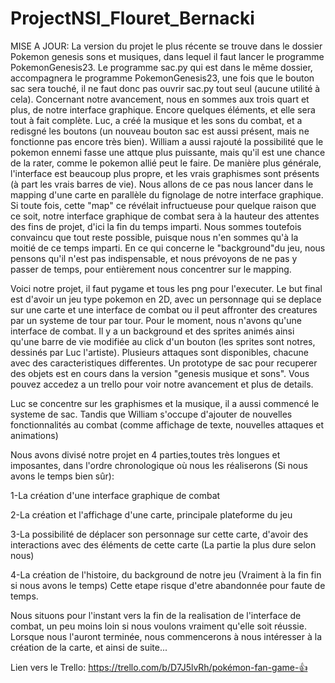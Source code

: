 # ProjectNSI_Flouret_Bernacki

MISE A JOUR: La version du projet le plus récente se trouve dans le dossier Pokemon genesis sons et musiques, dans lequel il faut lancer le programme PokemonGenesis23. Le programme sac.py qui est dans le même dossier, accompagnera le programme PokemonGenesis23, une fois que le bouton sac sera touché, il ne faut donc pas ouvrir sac.py tout seul (aucune utilité à cela). Concernant notre avancement, nous en sommes aux trois quart et plus, de notre interface graphique. Encore quelques éléments, et elle sera tout à fait complète. Luc, a créé la musique et les sons du combat, et a redisgné les boutons (un nouveau bouton sac est aussi présent, mais ne fonctionne pas encore très bien). William a aussi rajouté la possibilité que le pokemon ennemi fasse une attque plus puissante, mais qu'il est une chance de la rater, comme le pokemon allié peut le faire. De manière plus générale, l'interface est beaucoup plus propre, et les vrais graphismes sont présents (à part les vrais barres de vie). Nous allons de ce pas nous lancer dans le mapping d'une carte en parallèle du fignolage de notre interface graphique. Si toute fois, cette "map" ce révélait infructueuse pour quelque raison que ce soit, notre interface graphique de combat sera à la hauteur des attentes des fins de projet, d'ici la fin du temps imparti. Nous sommes toutefois convaincu que tout reste possible, puisque nous n'en sommes qu'à la moitié de ce temps imparti. En ce qui concerne le "background"du jeu, nous pensons qu'il n'est pas indispensable, et nous prévoyons de ne pas y passer de temps, pour entièrement nous concentrer sur le mapping.



Voici notre projet, il faut pygame et tous les png pour l'executer.
Le but final est d'avoir un jeu type pokemon en 2D, avec un personnage qui se deplace sur une carte et une interface de combat ou il peut affronter des creatures par un systeme de tour par tour.
Pour le moment, nous n'avons qu'une interface de combat. Il y a un background et des sprites animés ainsi qu'une barre de vie modifiée au click d'un bouton (les sprites sont notres, dessinés par Luc l'artiste). Plusieurs attaques sont disponibles, chacune avec des caracteristiques differentes. Un prototype de sac pour recuperer des objets est en cours dans la version "genesis musique et sons". Vous pouvez accedez a un trello pour voir notre avancement et plus de details.

Luc se concentre sur les graphismes et la musique, il a aussi commencé le systeme de sac. Tandis que William s'occupe d'ajouter de nouvelles fonctionnalités au combat (comme affichage de texte, nouvelles attaques et animations)

Nous avons divisé notre projet en 4 parties,toutes très longues et imposantes, dans l'ordre chronologique où nous les réaliserons (Si nous avons le temps bien sûr):

1-La création d'une interface graphique de combat

2-La création et l'affichage d'une carte, principale plateforme du jeu

3-La possibilité de déplacer son personnage sur cette carte, d'avoir des interactions avec des éléments de cette carte (La partie la plus dure selon nous)

4-La création de l'histoire, du background de notre jeu (Vraiment à la fin fin si nous avons le temps) Cette etape risque d'etre abandonnée pour faute de temps.

Nous situons pour l'instant vers la fin de la realisation de l'interface de combat, un peu moins loin si nous voulons vraiment qu'elle soit réussie.
Lorsque nous l'auront terminée, nous commencerons à nous intéresser à la création de la carte, et ainsi de suite...

Lien vers le Trello: https://trello.com/b/D7J5lvRh/pokémon-fan-game-👍
